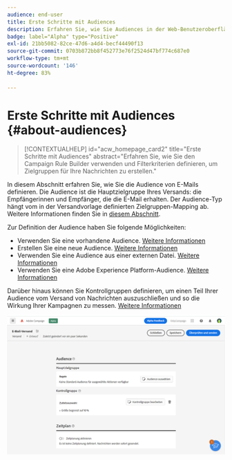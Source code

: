 ```yaml
---
audience: end-user
title: Erste Schritte mit Audiences
description: Erfahren Sie, wie Sie Audiences in der Web-Benutzeroberfläche von Campaign verwenden.
badge: label="Alpha" type="Positive"
exl-id: 21bb5082-82ce-47d6-a4d4-becf44490f13
source-git-commit: 0703b872bb8f452773e76f2524d47bf774c687e0
workflow-type: tm+mt
source-wordcount: '146'
ht-degree: 83%

---
```



# Erste Schritte mit Audiences {#about-audiences}

>[!CONTEXTUALHELP]
>id="acw_homepage_card2"
>title="Erste Schritte mit Audiences"
>abstract="Erfahren Sie, wie Sie den Campaign Rule Builder verwenden und Filterkriterien definieren, um Zielgruppen für Ihre Nachrichten zu erstellen."

<!--
Audience only created for the delivery, not available later-->


<!--
Three ways:
* existing audience

Campaign or AEP Audiences

* create new on the fly

query like AEP segment builder (same component with campaign data)

* import from file

show use case with a new audience creation (or import from file?)

control groups like acc: exract, random, based on attribute
-->

In diesem Abschnitt erfahren Sie, wie Sie die Audience von E-Mails definieren. Die Audience ist die Hauptzielgruppe Ihres Versands: die Empfängerinnen und Empfänger, die die E-Mail erhalten. Der Audience-Typ hängt vom in der Versandvorlage definierten Zielgruppen-Mapping ab. Weitere Informationen finden Sie in [diesem Abschnitt](../email/create-email.md).

Zur Definition der Audience haben Sie folgende Möglichkeiten:

* Verwenden Sie eine vorhandene Audience. [Weitere Informationen](add-audience.md)
* Erstellen Sie eine neue Audience. [Weitere Informationen](segment-builder.md)
* Verwenden Sie eine Audience aus einer externen Datei. [Weitere Informationen](file-audience.md)
* Verwenden Sie eine Adobe Experience Platform-Audience. [Weitere Informationen](aep-audience.md)

Darüber hinaus können Sie Kontrollgruppen definieren, um einen Teil Ihrer Audience vom Versand von Nachrichten auszuschließen und so die Wirkung Ihrer Kampagnen zu messen. [Weitere Informationen](control-group.md)

![](assets/about-audience.png)
